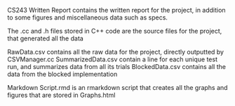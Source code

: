 CS243 Written Report contains the written report for the project, in addition to some figures and miscellaneous data such as specs.

The .cc and .h files stored in C++ code are the source files for the project, that generated all the data

RawData.csv contains all the raw data for the project, directly outputted by CSVManager.cc
SummarizedData.csv contain a line for each unique test run, and summarizes data from all its trials
BlockedData.csv contains all the data from the blocked implementation

Markdown Script.rmd is an rmarkdown script that creates all the graphs and figures that are stored in Graphs.html